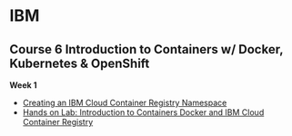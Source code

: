 # IBM
## Course 6 Introduction to Containers w/ Docker, Kubernetes & OpenShift 
**Week 1**
* [Creating an IBM Cloud Container Registry Namespace](./week1-Creating-an-IBM-Cloud-Container-Registry-Namespace.md)
* [Hands on Lab: Introduction to Containers Docker and IBM Cloud Container Registry](week1-Hands-on-Lab-Introduction-to-Containers-Docker-and-IBM-Cloud-Container-Registry.md)
